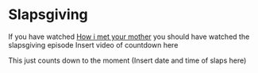 # Slapsgiving

If you have watched [How i met your mother]() you should have watched the slapsgiving episode
Insert video of countdown here

This just counts down to the moment (Insert date and time of slaps here)
